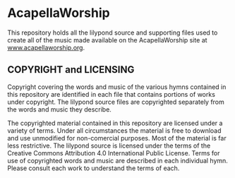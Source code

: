 # AcapellaWorship

This repository holds all the lilypond source and supporting files used to
create all of the music made available on the AcapellaWorship site at
www.acapellaworship.org.

## COPYRIGHT and LICENSING

Copyright covering the words and music of the various hymns contained in this
repository are identified in each file that contains portions of works under
copyright.  The lilypond source files are copyrighted separately from the words
and music they describe.

The copyrighted material contained in this repository are licensed under a
variety of terms.  Under all circumstances the material is free to download
and use unmodified for non-comercial purposes.  Most of the material is far
less restrictive.  The lilypond source is licensed under the terms of the
Creative Commons Attribution 4.0 International Public License.  Terms for
use of copyrighted words and music are described in each individual hymn.
Please consult each work to understand the terms of each.
